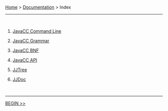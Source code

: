 [Home](../index.md) > [Documentation](index.md) > Index

---

<br>

1. [JavaCC Command Line](cli.md)

2. [JavaCC Grammar](grammar.md)

3. [JavaCC BNF](bnf.md)

4. [JavaCC API](#api)

5. [JJTree](jjtree.md)

6. [JJDoc](jjdoc.md)

<br>

---

[BEGIN >>](cli.md)

<br>
